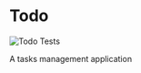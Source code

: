# Todo

![Todo Tests](https://github.com/kihuha/todo/workflows/Todo%20Tests/badge.svg)


A tasks management application
